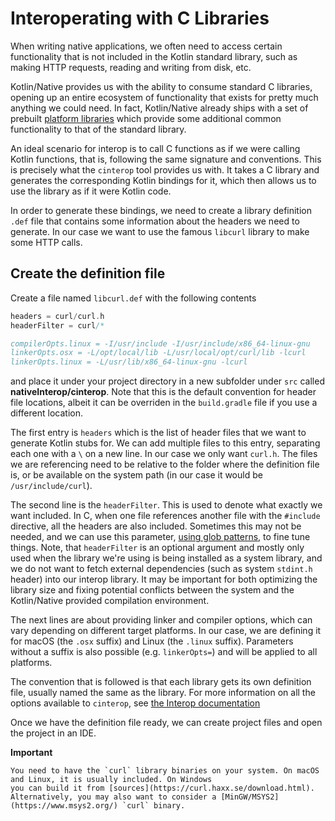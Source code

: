 # Interoperating with C Libraries

When writing native applications, we often need to access certain functionality that is not included in the Kotlin standard library, 
such as making HTTP requests, reading and writing from disk, etc. 

Kotlin/Native provides us with the ability to consume standard C libraries, opening up an entire ecosystem of functionality that exists 
for pretty much anything we could need. In fact, Kotlin/Native already ships with a set of prebuilt [platform libraries](https://github.com/JetBrains/kotlin-native/blob/master/PLATFORM_LIBS.md) which 
provide some additional common functionality to that of the standard library. 

An ideal scenario for interop is to call C functions as if we were calling Kotlin functions, that is, following the same signature and conventions. This is precisely what the 
`cinterop` tool provides us with. It takes a C library and generates the corresponding Kotlin bindings for it, which then allows us
to use the library as if it were Kotlin code. 

In order to generate these bindings, we need to create a library definition `.def` file that contains some information about the headers we need to generate. In our case we want to use the famous `libcurl` library
to make some HTTP calls.

## Create the definition file
 
Create a file named `libcurl.def` with the following contents

<div class="highlight-snippet" mode="c" theme="idea">

```c
headers = curl/curl.h
headerFilter = curl/*

compilerOpts.linux = -I/usr/include -I/usr/include/x86_64-linux-gnu
linkerOpts.osx = -L/opt/local/lib -L/usr/local/opt/curl/lib -lcurl
linkerOpts.linux = -L/usr/lib/x86_64-linux-gnu -lcurl
```

</div>

and place it under your project directory in a new subfolder under `src` called **nativeInterop/cinterop**. Note that this is the default convention for header file locations, albeit it can be overriden 
in the `build.gradle` file if you use a different location. 

The first entry is `headers` which is the list of header files that we want to generate 
Kotlin stubs for. We can add multiple files to this entry, separating each one with a `\` on a new line. In our case we only want `curl.h`. The files we are referencing
need to be relative to the folder where the definition file is, or be available on the system path (in our case it would be `/usr/include/curl`).

The second line is the `headerFilter`. This is used to denote what exactly we want included. In C, when one file references another file with the `#include` directive, 
all the headers are also included. Sometimes this may not be needed, and we can use this parameter, [using glob patterns](https://en.wikipedia.org/wiki/Glob_(programming)), to fine tune things. 
Note, that `headerFilter` is an optional argument and mostly only used when the library we're using is being installed as a system library, and we do not want to fetch external dependencies 
(such as system `stdint.h` header) into our interop library. It may be important for both optimizing the library size and fixing potential conflicts between the system and the Kotlin/Native provided compilation environment.

The next lines are about providing linker and compiler options, which can vary depending on different target platforms. In our case, we are defining it for macOS (the `.osx` suffix) and Linux (the `.linux` suffix).
Parameters without a suffix is also possible (e.g. `linkerOpts=`) and will be applied to all platforms. 

The convention that is followed is that each library gets its own definition file, usually named the same as the library. For more information on all
the options available to `cinterop`, see [the Interop documentation](/docs/reference/native/c_interop.html)

Once we have the definition file ready, we can 
create project files and open the project in an IDE.


**Important**

```note
You need to have the `curl` library binaries on your system. On macOS and Linux, it is usually included. On Windows
you can build it from [sources](https://curl.haxx.se/download.html). Alternatively, you may also want to consider a [MinGW/MSYS2](https://www.msys2.org/) `curl` binary.
```

